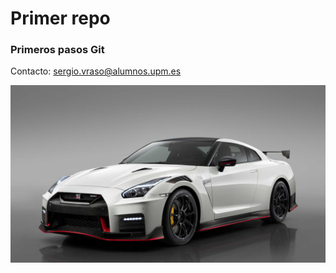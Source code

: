 # Primer repo

### Primeros pasos Git

Contacto: sergio.vraso@alumnos.upm.es

![Nissan GT-R](Image/2020-nissan-gt-r-nismo.jpg)